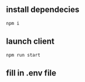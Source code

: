 ## install dependecies
```
npm i
```

## launch client 
```
npm run start
```

## fill in .env file 
```
